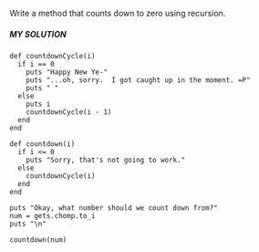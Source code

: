 Write a method that counts down to zero using recursion.

##### MY SOLUTION
```
def countdownCycle(i)
  if i == 0
    puts "Happy New Ye-"
    puts "...oh, sorry.  I got caught up in the moment. =P"
    puts " "
  else
    puts i
    countdownCycle(i - 1)
  end
end

def countdown(i)
  if i <= 0
    puts "Sorry, that's not going to work."
  else
    countdownCycle(i)
  end
end

puts "Okay, what number should we count down from?"
num = gets.chomp.to_i
puts "\n"

countdown(num)
```